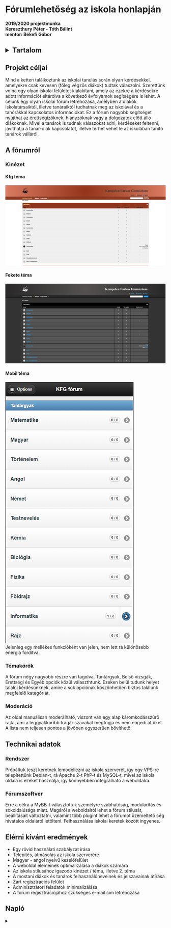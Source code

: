# Fórumlehetőség az iskola honlapján
__2019/2020 projektmunka <br>
Kereszthury Péter - Tóth Bálint <br>
mentor: Békefi Gábor__

<h2><details>
<summary>Tartalom</summary>

+ [Projekt Céljai](#projekt-céljai)
+ [A fórumról](#a-fórumról)
  + [Kinézet](#kinézet)
  + [Témakörök](#témakörök)
  + [Moderáció](#moderáció)
+ [Technikai adatok](#technikai-adatok)
  + [Rendszer](#rendszer)
  + [Fórumszoftver](#fórumszoftver)
+ [Elérni kívánt eredmények](#elérni-kívánt-eredmények)
+ [Napló](#napló)


</details></h2>



## Projekt céljai
Mind a ketten találkoztunk az iskolai tanulás során olyan kérdésekkel, amelyekre csak kevesen (főleg végzős diákok) tudtak válaszolni. Szerettünk volna egy olyan iskolai felületet kialakítani, amely az ezekre a kérdésekre adott információt eltárolva a következő évfolyamok segítségére is lehet. A célunk egy olyan iskolai fórum létrehozása, amelyben a diákok iskolatársaiktól, illetve tanáraiktól tudhatnak meg az iskolával és a tanórákkal kapcsolatos információkat. Ez a fórum nagyobb segítséget nyújthat az érettségizőknek, hiányzóknak vagy a dolgozatok előtt álló diákoknak. Mivel a tanárok is tudnak válaszokat adni, kérdéseket feltenni, javíthatja a tanár-diák kapcsolatot, illetve terhet vehet le az iskolában tanító tanárok válláról.
## A fórumról
### Kinézet
#### Kfg téma <br>
![kfg_téma](/images/kfg.png)
#### Fekete téma <br>
![fekete_téma](/images/dark.png)
#### Mobil téma <br>
![mobil](/images/mobile.png)<br>
Jelenleg egy mellékes funkcióként van jelen, nem lett rá különösebb energia fordítva.
### Témakörök
A fórum négy nagyobb részre van tagolva, Tantárgyak, Belső vizsgák, Érettségi és Egyéb opciók közül választhtunk. Ezeken belül tudunk helyet találni kérdésünknek, amire a sok opciónak köszönhetően biztos találunk megfelelő kategóriát.
### Moderáció
Az oldal manuálisan moderálható, viszont van egy alap káromkodásszűrő rajta, ami a leggyakkoribb trágár szavakat megfogja és nem engedi át őket. A lista nem teljesen pontos a jövőben egyszerűen bővíthető.
## Technikai adatok
### Rendszer
Próbáltuk teszt keretnek lemodellezni az iskola szerverét, így egy VPS-re telepítettünk Debian-t, rá Apache 2-t PhP-t és MySQL-t, mivel az iskola oldala is ezeket használja, így könnyebben integrálható a weboldalra. 
### Fórumszoftver
Erre a célra a MyBB-t választottuk személyre szabhatóság, modularitás és sokoldalúsága miatt. Magáról a weboldalról lehet a fórum stílusát, beállításait változtatni, valamint több plugint lehet a fórumot üzemeltető cég hivatalos oldaláról letölteni. Felhasználása iskolai keretek között ingyenes.
## Elérni kívánt eredmények
  - Egy rövid használati szabályzat írása
  - Telepítés, átmásolás az iskola szerverére
  - Magyar - angol nyelvű kezelőfelület
  - A weboldal elemeinek optimalizálása a diákok számára
  - Az iskola stílusához igazodó kinézet / téma, illetve 2. téma
  - A mostani diákok és tanárok felhasználóneveinek és jelszavainak átírása
  - Zárt regisztrációs felület
  - Adminisztrátori feladatok minimalizálása
  - A fórum regisztrációjához szükséges e-mail cím létrehozása

## Napló
<details>
  <summary></summary>
  
  + "2019. 10. 28.A fórumot futtató szerver megtalálása, felállítása és létrehozása."
  + "2019. 11. 05.: A projektmunka pontos céljainak rendezése, a célokhoz ideális fórumszoftverek keresése"
  + "2019. 11. 10.: A végleges fórumszoftver kiválasztása, technikai adatainak pontosabb megismerése"
  + "2019. 11. 12.: A fórum telepítésének megkezdése a tesztszerverre."
  + "2019. 11. 20.: Kisebb technikai problémák kijavítása, további optimalizálás"
  + "2019. 11. 30.: Magyar fordítás keresése és telepítése"
  + "2019. 12. 29.: A fórum adminisztrátori konfigurálása"
  + "2020. 02. 10.: A fórum újratelepítése"
  + "2020. 02. 15.: [Kfg téma](#kfg-téma-) elkészítése"
  + "2020. 02. 18.: Fórum konfigurálás, teljesítményoptimalizálás"
  + "2020. 02. 19.: Fórum szerkezetének, témaköreinek kialakítása"
  + "2020. 02. 20.: [Fekete téma](#fekete-téma-) elkészítése"

</details>
